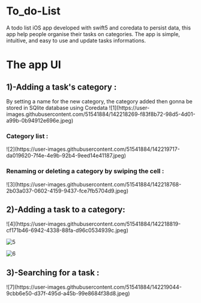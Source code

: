 # To_do-List
A todo list iOS app developed with swift5 and coredata to persist data, this app help people organise their tasks on categories.
The app is simple, intuitive, and easy to use and update tasks informations.

<h1> The app UI </h1>
<h2>1)-Adding a task's category : </h2>
By setting a name for the new category, the category added then gonna be stored in SQlite database using Coredata
![1](https://user-images.githubusercontent.com/51541884/142218269-f83f8b72-98d5-4d01-a99b-0b94912e696e.jpeg)

<h3> Category list : </h3>
![2](https://user-images.githubusercontent.com/51541884/142219717-da019620-7f4e-4e9b-92b4-9eed14e41187.jpeg)

<h3> Renaming or deleting a category by swiping the cell : </h3>
![3](https://user-images.githubusercontent.com/51541884/142218768-2b03a037-0602-4159-9437-fce7fb5704d9.jpeg)

<h2>2)-Adding a task to a category: </h2>
![4](https://user-images.githubusercontent.com/51541884/142218819-cf171b46-6942-4338-88fa-d96c0534939c.jpeg)

![5](https://user-images.githubusercontent.com/51541884/142218868-52918edd-c766-4bc5-bac6-88ff74233e32.jpeg)

![6](https://user-images.githubusercontent.com/51541884/142218888-f74d3f79-171c-44f5-b830-00b5e4d91052.jpeg)

<h2>3)-Searching for a task : </h2>
![7](https://user-images.githubusercontent.com/51541884/142219044-9cbb6e50-d37f-495d-a45b-99e8684f38d8.jpeg)

